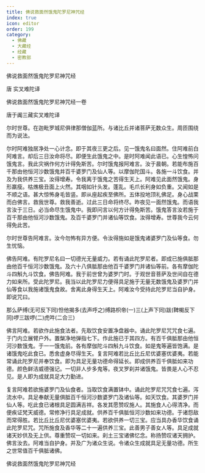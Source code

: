 ```yaml
---
title: 佛说救面然饿鬼陀罗尼神咒经
index: true
icon: editor
order: 199
category:
  - 佛藏
  - 大藏经
  - 经藏
  - 密教部
---
```


  佛说救面然饿鬼陀罗尼神咒经  

唐 实叉难陀译  

佛说救面然饿鬼陀罗尼神咒经一卷  

唐于阗三藏实叉难陀译  

尔时世尊。在迦毗罗城尼俱律那僧伽蓝所。与诸比丘并诸菩萨无数众生。周匝围绕而为说法。  

尔时阿难独居净处一心计念。即于其夜三更之后。见一饿鬼名曰面然。住阿难前白阿难言。却后三日汝命将尽。即便生此饿鬼之中。是时阿难闻此语已。心生惶怖问饿鬼言。我此灾祸作何方计得免斯苦。尔时饿鬼报阿难言。汝于晨朝。若能布施百千那由他恒河沙数饿鬼并百千婆罗门及仙人等。以摩伽陀国斗。各施一斗饮食。并及为我供养三宝。汝得增寿。令我离于饿鬼之苦得生天上。阿难见此面然饿鬼。身形羸瘦。枯燋极丑面上火然。其咽如针头发。蓬乱。毛爪长利身如负重。又闻如是不顺之语。甚大惊怖身毛皆竖。即从座起疾至佛所。五体投地顶礼佛足。身心战栗而白佛言。救我世尊。救我善逝。过此三日命将终尽。昨夜见一面然饿鬼。而语我言汝于三日。必当命尽生饿鬼中。我即问言以何方计得免斯苦。饿鬼答言汝若施于百千那由他恒河沙数饿鬼。及百千婆罗门并诸仙等饮食。汝得增寿。世尊我今云何得免此苦。  

尔时世尊告阿难言。汝今勿怖有异方便。令汝得施如是饿鬼诸婆罗门及仙等食。勿生忧恼。  

佛告阿难。有陀罗尼名曰一切德光无量威力。若有诵此陀罗尼者。即成已施俱胝那由他百千恒河沙数饿鬼。及六十八俱胝那由他百千婆罗门并诸仙等前。各有摩伽陀斗四斛九斗饮食。佛告阿难。我于前世曾为婆罗门时。于观世音菩萨及世间自在德力如来所。受此陀罗尼。我当以此陀罗尼力便得具足施于无量无数饿鬼及婆罗门并仙等食以我施诸饿鬼食故。舍离此身得生天上。阿难汝今受持此陀罗尼当自护身。即说咒曰。  

那么萨缚(无可反下同)怛他揭多(去声呼之)缚路枳帝(一)三(上声下同)跋(鞞楬反下同)啰三跋啰(二)虎吽(二合三)  

佛言阿难。若欲作此施食法者。先取饮食安置净盘器中。诵此陀罗尼咒咒食七遍。于门内立展臂户外。置槃净地弹指七下。作此施已于其四方。有百千俱胝那由他恒河沙数饿鬼。于一一饿鬼前。各有摩伽陀斗四斛九斗饮食。如是鬼等遍皆饱满。是诸饿鬼吃此食已。悉舍虚身尽得生天。复言阿难若比丘比丘尼优婆塞优婆夷。若能常诵此陀罗尼并奉饮食。即为具足无量功德命得延长。即成供养百千俱胝如来功德。颜色鲜洁威德强记。一切非人步多鬼等。夜叉罗刹并诸饿鬼。皆畏是人心不忍见。是人即为成就具足大力勤进。  

复言阿难若欲施婆罗门及仙食者。当取饮食满置钵中。诵此陀罗尼咒咒食七遍。泻流水中。具足奉献无量俱胝百千恒河沙数婆罗门及诸仙等。如天饮食。其婆罗门并仙人等。吃此食已诸根具足圆满吉祥。各发其愿赞叹施人。其施食人心得清净。而便疾证梵天威德。常修净行具足成就。供养百千俱胝恒河沙数如来功德。于诸怨敌而常得胜。若比丘比丘尼优婆塞优婆夷。若欲供养一切三宝。应当具办香华饮食诵此陀罗尼咒。咒所施食及香华等二十一遍供养三宝。此善男子善女人等。具足成就诸天妙供及无上供。尊重赞叹一切如来。刹土三宝诸佛忆念。称扬赞叹诸天拥护。佛言汝去。阿难当自护身。并及广为诸众生说。令诸众生成就具足无量功德。所生之世常值百千俱胝诸佛。  

佛说救面然饿鬼陀罗尼神咒经  
